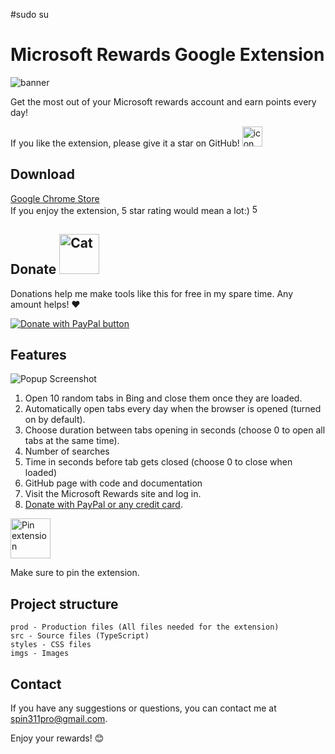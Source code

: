 #sudo su 
# Microsoft Rewards Google Extension

![banner](imgs/banner.png)

Get the most out of your Microsoft rewards account and earn points every day!

If you like the extension, please give it a star on GitHub! <img src="imgs/github-star.png" alt="icon" height="32">

## Download

[Google Chrome Store](https://chromewebstore.google.com/detail/microsoft-automatic-rewar/ocmmbfdhomnkljmjkmafegefcgcfkefo)  
  If you enjoy the extension, 5 star rating would mean a lot:) <img src="imgs/stars5.jpeg" alt="5 Stars" height="16">

## Donate <img src="imgs/justAGirl.png" alt="Cat" height="64">

Donations help me make tools like this for free in my spare time. Any amount helps! ❤️

[![Donate with PayPal button](https://www.paypalobjects.com/en_US/i/btn/btn_donateCC_LG.gif)](https://www.paypal.com/donate/?hosted_button_id=4WXEWMN3QGLGY)



## Features

![Popup Screenshot](imgs/help3.png)

1. Open 10 random tabs in Bing and close them once they are loaded.
2. Automatically open tabs every day when the browser is opened (turned on by default).
3. Choose duration between tabs opening in seconds (choose 0 to open all tabs at the same time).
4. Number of searches
5. Time in seconds before tab gets closed (choose 0 to close when loaded)
6. GitHub page with code and documentation
7. Visit the Microsoft Rewards site and log in.
8. [Donate with PayPal or any credit card](https://www.paypal.com/donate/?hosted_button_id=4WXEWMN3QGLGY).

<img src="imgs/pin.png" alt="Pin extension" height="64">

Make sure to pin the extension.

## Project structure

```
prod - Production files (All files needed for the extension)
src - Source files (TypeScript)
styles - CSS files
imgs - Images
```



## Contact

If you have any suggestions or questions, you can contact me at [spin311pro@gmail.com](mailto:spin311pro@gmail.com).

Enjoy your rewards! 😊